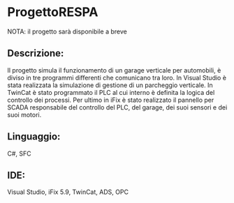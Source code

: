 # ProgettoRESPA
NOTA: il progetto sarà disponibile a breve
## Descrizione:
Il progetto simula il funzionamento di un garage verticale per automobili, è diviso in tre programmi differenti che comunicano tra loro. In Visual Studio è stata realizzata la simulazione di gestione di un parcheggio verticale. In TwinCat è stato programmato il PLC al cui interno è definita la logica del controllo dei processi. Per ultimo in iFix è stato realizzato il pannello per SCADA responsabile del controllo del PLC, del garage, dei suoi sensori e dei suoi motori.

## Linguaggio:
C#, SFC

## IDE:
Visual Studio, iFix 5.9, TwinCat, ADS, OPC

